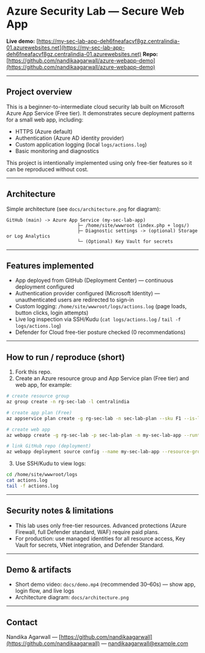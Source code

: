 # Azure Security Lab — Secure Web App

**Live demo:** [https://my-sec-lab-app-deh6fneafacvf8gz.centralindia-01.azurewebsites.net](https://my-sec-lab-app-deh6fneafacvf8gz.centralindia-01.azurewebsites.net)
**Repo:** [https://github.com/nandikaagarwall/azure-webapp-demo](https://github.com/nandikaagarwall/azure-webapp-demo)

---

## Project overview

This is a beginner-to-intermediate cloud security lab built on Microsoft Azure App Service (Free tier). It demonstrates secure deployment patterns for a small web app, including:

* HTTPS (Azure default)
* Authentication (Azure AD identity provider)
* Custom application logging (local `logs/actions.log`)
* Basic monitoring and diagnostics

This project is intentionally implemented using only free-tier features so it can be reproduced without cost.

---

## Architecture

Simple architecture (see `docs/architecture.png` for diagram):

```
GitHub (main) -> Azure App Service (my-sec-lab-app)
                          ├─ /home/site/wwwroot (index.php + logs/)
                          ├─ Diagnostic settings -> (optional) Storage or Log Analytics
                          └─ (Optional) Key Vault for secrets
```

---

## Features implemented

* App deployed from GitHub (Deployment Center) — continuous deployment configured
* Authentication provider configured (Microsoft Identity) — unauthenticated users are redirected to sign-in
* Custom logging: `/home/site/wwwroot/logs/actions.log` (page loads, button clicks, login attempts)
* Live log inspection via SSH/Kudu (`cat logs/actions.log` / `tail -f logs/actions.log`)
* Defender for Cloud free-tier posture checked (0 recommendations)

---

## How to run / reproduce (short)

1. Fork this repo.
2. Create an Azure resource group and App Service plan (Free tier) and web app, for example:

```bash
# create resource group
az group create -n rg-sec-lab -l centralindia

# create app plan (Free)
az appservice plan create -g rg-sec-lab -n sec-lab-plan --sku F1 --is-linux

# create web app
az webapp create -g rg-sec-lab -p sec-lab-plan -n my-sec-lab-app --runtime "PHP|8.4"

# link GitHub repo (deployment)
az webapp deployment source config --name my-sec-lab-app --resource-group rg-sec-lab --repo-url "https://github.com/nandikaagarwall/azure-webapp-demo" --branch main
```

3. Use SSH/Kudu to view logs:

```bash
cd /home/site/wwwroot/logs
cat actions.log
tail -f actions.log
```



---

## Security notes & limitations

* This lab uses only free-tier resources. Advanced protections (Azure Firewall, full Defender standard, WAF) require paid plans.
* For production: use managed identities for all resource access, Key Vault for secrets, VNet integration, and Defender Standard.

---

## Demo & artifacts

* Short demo video: `docs/demo.mp4` (recommended 30–60s) — show app, login flow, and live logs
* Architecture diagram: `docs/architecture.png`

---

## Contact

Nandika Agarwall — [https://github.com/nandikaagarwall](https://github.com/nandikaagarwall) — [nandikaagarwall@example.com](mailto:nandikaagarwall@example.com)
